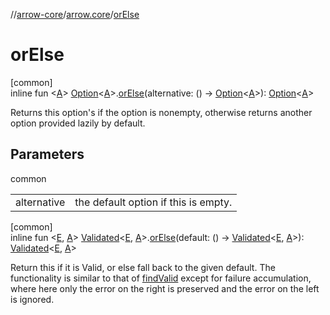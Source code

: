//[arrow-core](../../index.md)/[arrow.core](index.md)/[orElse](or-else.md)

# orElse

[common]\
inline fun &lt;[A](or-else.md)&gt; [Option](-option/index.md)&lt;[A](or-else.md)&gt;.[orElse](or-else.md)(alternative: () -&gt; [Option](-option/index.md)&lt;[A](or-else.md)&gt;): [Option](-option/index.md)&lt;[A](or-else.md)&gt;

Returns this option's if the option is nonempty, otherwise returns another option provided lazily by default.

## Parameters

common

| | |
|---|---|
| alternative | the default option if this is empty. |

[common]\
inline fun &lt;[E](or-else.md), [A](or-else.md)&gt; [Validated](-validated/index.md)&lt;[E](or-else.md), [A](or-else.md)&gt;.[orElse](or-else.md)(default: () -&gt; [Validated](-validated/index.md)&lt;[E](or-else.md), [A](or-else.md)&gt;): [Validated](-validated/index.md)&lt;[E](or-else.md), [A](or-else.md)&gt;

Return this if it is Valid, or else fall back to the given default. The functionality is similar to that of [findValid](find-valid.md) except for failure accumulation, where here only the error on the right is preserved and the error on the left is ignored.
